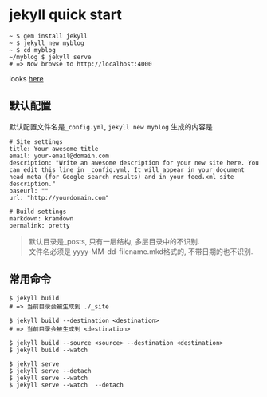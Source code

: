 # jekyll quick start

	~ $ gem install jekyll
	~ $ jekyll new myblog
	~ $ cd myblog
	~/myblog $ jekyll serve
	# => Now browse to http://localhost:4000
looks [here][1]

## 默认配置
默认配置文件名是`_config.yml`, `jekyll new myblog` 生成的内容是

	# Site settings
	title: Your awesome title
	email: your-email@domain.com
	description: "Write an awesome description for your new site here. You can edit this line in _config.yml. It will appear in your document head meta (for Google search results) and in your feed.xml site description."
	baseurl: ""
	url: "http://yourdomain.com"

	# Build settings
	markdown: kramdown
	permalink: pretty
>默认目录是_posts, 只有一层结构, 多层目录中的不识别.  
>文件名必须是 yyyy-MM-dd-filename.mkd格式的, 不带日期的也不识别.  

## 常用命令

	$ jekyll build
	# => 当前目录会被生成到 ./_site

	$ jekyll build --destination <destination>
	# => 当前目录会被生成到 <destination>

	$ jekyll build --source <source> --destination <destination>
	$ jekyll build --watch

	$ jekyll serve
	$ jekyll serve --detach
	$ jekyll serve --watch
	$ jekyll serve --watch  --detach

[1]: http://jekyllrb.com/docs/quickstart/
